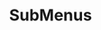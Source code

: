 ---
layout: page
title: SubMenus
nav: true
dropdown: true
children: 
    - title: Publications
      permalink: /publications/
    - title: Others
      permalink: /others/
---